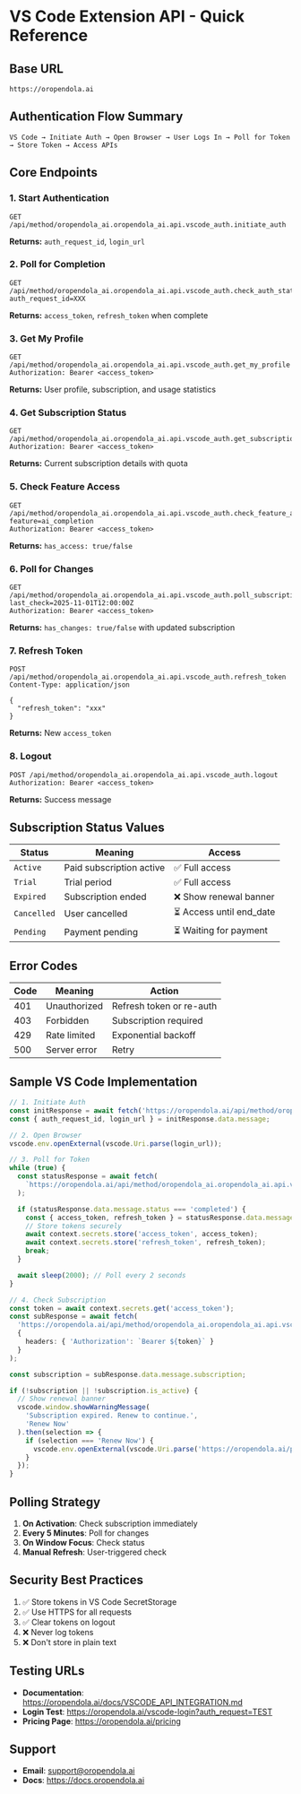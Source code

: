 # VS Code Extension API - Quick Reference

## Base URL
```
https://oropendola.ai
```

## Authentication Flow Summary

```
VS Code → Initiate Auth → Open Browser → User Logs In → Poll for Token → Store Token → Access APIs
```

## Core Endpoints

### 1. Start Authentication
```http
GET /api/method/oropendola_ai.oropendola_ai.api.vscode_auth.initiate_auth
```
**Returns:** `auth_request_id`, `login_url`

### 2. Poll for Completion
```http
GET /api/method/oropendola_ai.oropendola_ai.api.vscode_auth.check_auth_status?auth_request_id=XXX
```
**Returns:** `access_token`, `refresh_token` when complete

### 3. Get My Profile
```http
GET /api/method/oropendola_ai.oropendola_ai.api.vscode_auth.get_my_profile
Authorization: Bearer <access_token>
```
**Returns:** User profile, subscription, and usage statistics

### 4. Get Subscription Status
```http
GET /api/method/oropendola_ai.oropendola_ai.api.vscode_auth.get_subscription_status
Authorization: Bearer <access_token>
```
**Returns:** Current subscription details with quota

### 5. Check Feature Access
```http
GET /api/method/oropendola_ai.oropendola_ai.api.vscode_auth.check_feature_access?feature=ai_completion
Authorization: Bearer <access_token>
```
**Returns:** `has_access: true/false`

### 6. Poll for Changes
```http
GET /api/method/oropendola_ai.oropendola_ai.api.vscode_auth.poll_subscription_changes?last_check=2025-11-01T12:00:00Z
Authorization: Bearer <access_token>
```
**Returns:** `has_changes: true/false` with updated subscription

### 7. Refresh Token
```http
POST /api/method/oropendola_ai.oropendola_ai.api.vscode_auth.refresh_token
Content-Type: application/json

{
  "refresh_token": "xxx"
}
```
**Returns:** New `access_token`

### 8. Logout
```http
POST /api/method/oropendola_ai.oropendola_ai.api.vscode_auth.logout
Authorization: Bearer <access_token>
```
**Returns:** Success message

## Subscription Status Values

| Status | Meaning | Access |
|--------|---------|--------|
| `Active` | Paid subscription active | ✅ Full access |
| `Trial` | Trial period | ✅ Full access |
| `Expired` | Subscription ended | ❌ Show renewal banner |
| `Cancelled` | User cancelled | ⏳ Access until end_date |
| `Pending` | Payment pending | ⏳ Waiting for payment |

## Error Codes

| Code | Meaning | Action |
|------|---------|--------|
| 401 | Unauthorized | Refresh token or re-auth |
| 403 | Forbidden | Subscription required |
| 429 | Rate limited | Exponential backoff |
| 500 | Server error | Retry |

## Sample VS Code Implementation

```typescript
// 1. Initiate Auth
const initResponse = await fetch('https://oropendola.ai/api/method/oropendola_ai.oropendola_ai.api.vscode_auth.initiate_auth');
const { auth_request_id, login_url } = initResponse.data.message;

// 2. Open Browser
vscode.env.openExternal(vscode.Uri.parse(login_url));

// 3. Poll for Token
while (true) {
  const statusResponse = await fetch(
    `https://oropendola.ai/api/method/oropendola_ai.oropendola_ai.api.vscode_auth.check_auth_status?auth_request_id=${auth_request_id}`
  );

  if (statusResponse.data.message.status === 'completed') {
    const { access_token, refresh_token } = statusResponse.data.message;
    // Store tokens securely
    await context.secrets.store('access_token', access_token);
    await context.secrets.store('refresh_token', refresh_token);
    break;
  }

  await sleep(2000); // Poll every 2 seconds
}

// 4. Check Subscription
const token = await context.secrets.get('access_token');
const subResponse = await fetch(
  'https://oropendola.ai/api/method/oropendola_ai.oropendola_ai.api.vscode_auth.get_subscription_status',
  {
    headers: { 'Authorization': `Bearer ${token}` }
  }
);

const subscription = subResponse.data.message.subscription;

if (!subscription || !subscription.is_active) {
  // Show renewal banner
  vscode.window.showWarningMessage(
    'Subscription expired. Renew to continue.',
    'Renew Now'
  ).then(selection => {
    if (selection === 'Renew Now') {
      vscode.env.openExternal(vscode.Uri.parse('https://oropendola.ai/pricing'));
    }
  });
}
```

## Polling Strategy

1. **On Activation**: Check subscription immediately
2. **Every 5 Minutes**: Poll for changes
3. **On Window Focus**: Check status
4. **Manual Refresh**: User-triggered check

## Security Best Practices

1. ✅ Store tokens in VS Code SecretStorage
2. ✅ Use HTTPS for all requests
3. ✅ Clear tokens on logout
4. ❌ Never log tokens
5. ❌ Don't store in plain text

## Testing URLs

- **Documentation**: https://oropendola.ai/docs/VSCODE_API_INTEGRATION.md
- **Login Test**: https://oropendola.ai/vscode-login?auth_request=TEST
- **Pricing Page**: https://oropendola.ai/pricing

## Support

- **Email**: support@oropendola.ai
- **Docs**: https://docs.oropendola.ai
